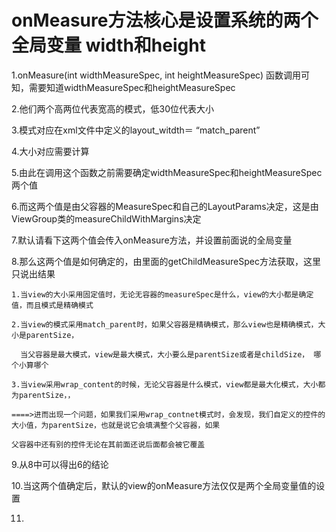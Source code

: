 # onMeasure方法核心是设置系统的两个全局变量 width和height
  
  1.onMeasure(int widthMeasureSpec, int heightMeasureSpec) 函数调用可知，需要知道widthMeasureSpec和heightMeasureSpec
  
  2.他们两个高两位代表宽高的模式，低30位代表大小
  
  3.模式对应在xml文件中定义的layout_witdth＝ “match_parent”
  
  4.大小对应需要计算
  
  5.由此在调用这个函数之前需要确定widthMeasureSpec和heightMeasureSpec两个值
  
  6.而这两个值是由父容器的MeasureSpec和自己的LayoutParams决定，这是由ViewGroup类的measureChildWithMargins决定
  
  7.默认请看下这两个值会传入onMeasure方法，并设置前面说的全局变量
  
  8.那么这两个值是如何确定的，由里面的getChildMeasureSpec方法获取，这里只说出结果
    
    1.当view的大小采用固定值时，无论无容器的measureSpec是什么，view的大小都是确定值，而且模式是精确模式
    
    2.当view的模式采用match_parent时，如果父容器是精确模式，那么view也是精确模式，大小是parentSize，
      
      当父容器是最大模式，view是最大模式，大小要么是parentSize或者是childSize， 哪个小算哪个
      
    3.当view采用wrap_content的时候，无论父容器是什么模式，view都是最大化模式，大小都为parentSize，，
    
    ====>进而出现一个问题，如果我们采用wrap_contnet模式时，会发现，我们自定义的控件的大小值，为parentSize，也就是说它会填满整个父容器，如果
    
    父容器中还有别的控件无论在其前面还说后面都会被它覆盖
    
  9.从8中可以得出6的结论
  
  10.当这两个值确定后，默认的view的onMeasure方法仅仅是两个全局变量值的设置
    
  11.
